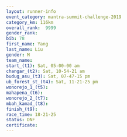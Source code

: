 ```yaml
---
layout: runner-info 
event_category: mantra-summit-challenge-2019 
category_km: 116km 
overall_rank:  9999
gender_rank: 
bib: 78
first_name: Yang
last_name: Liu
gender: M
team_name: 
start_(t1): Sat, 05-00-00 am
changar_(t2): Sat, 10-54-21 am
budug_asu_(t3): Sat, 07-47-15 pm
ub_forest_st_(t4): Sat, 11-21-25 pm
wonorejo_1_(t5): 
mahapena_(t6): 
wonorejo_2_(t7): 
mbah_kamad_(t8): 
finish_(t9): 
race_time: 18-21-25
status: DNF
certificate: 
---
```


